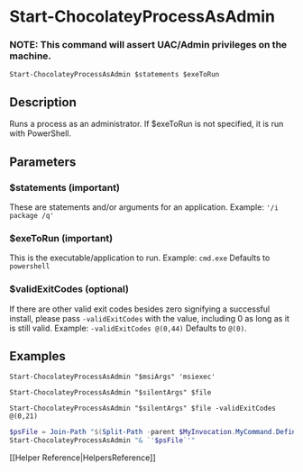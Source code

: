 # Start-ChocolateyProcessAsAdmin
### NOTE: This command will assert UAC/Admin privileges on the machine.

`Start-ChocolateyProcessAsAdmin $statements $exeToRun`

## Description
Runs a process as an administrator. If $exeToRun is not specified, it is run with PowerShell.

## Parameters
### $statements (important)
These are statements and/or arguments for an application.
Example: `'/i package /q'`

### $exeToRun (important)
This is the executable/application to run.
Example: `cmd.exe`
Defaults to `powershell`

### $validExitCodes (optional)
If there are other valid exit codes besides zero signifying a successful install, please pass `-validExitCodes` with the value, including 0 as long as it is still valid.
Example: `-validExitCodes @(0,44)`
Defaults to `@(0)`.

## Examples
`Start-ChocolateyProcessAsAdmin "$msiArgs" 'msiexec'`

`Start-ChocolateyProcessAsAdmin "$silentArgs" $file`

`Start-ChocolateyProcessAsAdmin "$silentArgs" $file -validExitCodes @(0,21)`

```powershell
$psFile = Join-Path "$(Split-Path -parent $MyInvocation.MyCommand.Definition)" 'someInstall.ps1'
Start-ChocolateyProcessAsAdmin "& `'$psFile`'"
```

[[Helper Reference|HelpersReference]]
